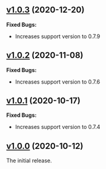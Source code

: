 ## [v1.0.3](https://github.com/illandril/FoundryVTT-third-pact/releases/tag/v1.0.3) (2020-12-20)
**Fixed Bugs:**
* Increases support version to 0.7.9

## [v1.0.2](https://github.com/illandril/FoundryVTT-third-pact/releases/tag/v1.0.2) (2020-11-08)
**Fixed Bugs:**
* Increases support version to 0.7.6

## [v1.0.1](https://github.com/illandril/FoundryVTT-third-pact/releases/tag/v1.0.1) (2020-10-17)
**Fixed Bugs:**
* Increases support version to 0.7.4

## [v1.0.0](https://github.com/illandril/FoundryVTT-third-pact/releases/tag/v1.0.0) (2020-10-12)
The initial release.
